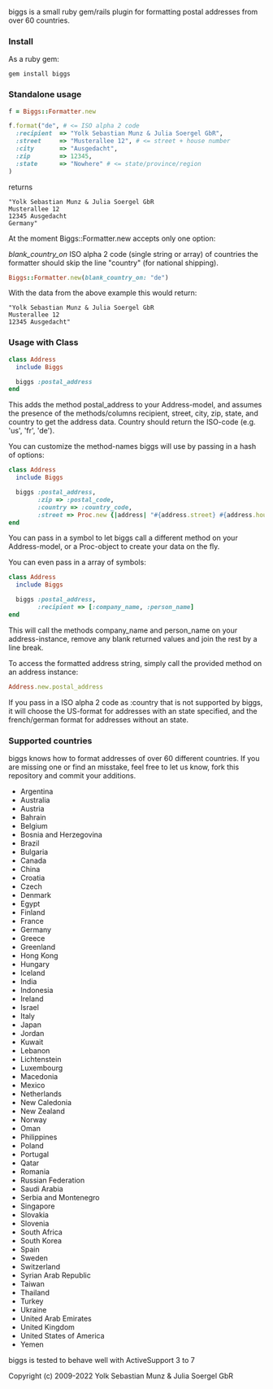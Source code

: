 biggs is a small ruby gem/rails plugin for formatting postal addresses from over 60 countries.

### Install

As a ruby gem:

    gem install biggs

### Standalone usage

```ruby
f = Biggs::Formatter.new

f.format("de", # <= ISO alpha 2 code
  :recipient  => "Yolk Sebastian Munz & Julia Soergel GbR",
  :street     => "Musterallee 12", # <= street + house number
  :city       => "Ausgedacht",
  :zip        => 12345,
  :state      => "Nowhere" # <= state/province/region
)
```

returns

    "Yolk Sebastian Munz & Julia Soergel GbR
    Musterallee 12
    12345 Ausgedacht
    Germany"

At the moment Biggs::Formatter.new accepts only one option:

*blank_country_on* ISO alpha 2 code (single string or array) of countries the formatter should skip the line "country" (for national shipping).

```ruby
Biggs::Formatter.new(blank_country_on: "de")
```

With the data from the above example this would return:

    "Yolk Sebastian Munz & Julia Soergel GbR
    Musterallee 12
    12345 Ausgedacht"

### Usage with Class

```ruby
class Address
  include Biggs

  biggs :postal_address
end
```

This adds the method postal_address to your Address-model, and assumes the presence of the methods/columns recipient, street, city, zip, state, and country to get the address data. Country should return the ISO-code (e.g. 'us', 'fr', 'de').

You can customize the method-names biggs will use by passing in a hash of options:

```ruby
class Address
  include Biggs

  biggs :postal_address,
        :zip => :postal_code,
        :country => :country_code,
        :street => Proc.new {|address| "#{address.street} #{address.house_number}" }
end
```

You can pass in a symbol to let biggs call a different method on your Address-model, or a Proc-object to create your data on the fly.

You can even pass in a array of symbols:

```ruby
class Address
  include Biggs

  biggs :postal_address,
        :recipient => [:company_name, :person_name]
end
```

This will call the methods company_name and person_name on your address-instance, remove any blank returned values and join the rest by a line break.

To access the formatted address string, simply call the provided method on an address instance:

```ruby
Address.new.postal_address
```

If you pass in a ISO alpha 2 code as :country that is not supported by biggs, it will choose the US-format for addresses with an state specified, and the french/german format for addresses without an state.

### Supported countries

biggs knows how to format addresses of over 60 different countries. If you are missing one or find an misstake, feel free to let us know, fork this repository and commit your additions.

* Argentina
* Australia
* Austria
* Bahrain
* Belgium
* Bosnia and Herzegovina
* Brazil
* Bulgaria
* Canada
* China
* Croatia
* Czech
* Denmark
* Egypt
* Finland
* France
* Germany
* Greece
* Greenland
* Hong Kong
* Hungary
* Iceland
* India
* Indonesia
* Ireland
* Israel
* Italy
* Japan
* Jordan
* Kuwait
* Lebanon
* Lichtenstein
* Luxembourg
* Macedonia
* Mexico
* Netherlands
* New Caledonia
* New Zealand
* Norway
* Oman
* Philippines
* Poland
* Portugal
* Qatar
* Romania
* Russian Federation
* Saudi Arabia
* Serbia and Montenegro
* Singapore
* Slovakia
* Slovenia
* South Africa
* South Korea
* Spain
* Sweden
* Switzerland
* Syrian Arab Republic
* Taiwan
* Thailand
* Turkey
* Ukraine
* United Arab Emirates
* United Kingdom
* United States of America
* Yemen

biggs is tested to behave well with ActiveSupport 3 to 7

Copyright (c) 2009-2022 Yolk Sebastian Munz & Julia Soergel GbR

